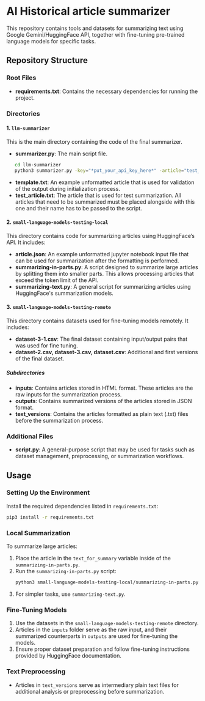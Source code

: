 # AI Historical article summarizer

This repository contains tools and datasets for summarizing text using Google Gemini/HuggingFace API, together with fine-tuning pre-trained language models for specific tasks.

## Repository Structure

### Root Files
- **requirements.txt**: Contains the necessary dependencies for running the project.

### Directories

#### 1. `llm-summarizer`
This is the main directory containing the code of the final summarizer. 
- **summarizer.py**: The main script file. 
```bash
   cd llm-summarizer
   python3 summarizer.py -key="*put_your_api_key_here*" -article="test_article.txt"
```
- **template.txt**: An example unformatted article that is used for validation of the output during initialization process.
- **test_article.txt**: The article that is used for test summarization. All articles that need to be summarized must be placed alongside with this one and their name has to be passed to the script.

#### 2. `small-language-models-testing-local`
This directory contains code for summarizing articles using HuggingFace’s API. It includes:

- **article.json**: An example unformatted jupyter notebook input file that can be used for summarization after the formatting is performed.
- **summarizing-in-parts.py**: A script designed to summarize large articles by splitting them into smaller parts. This allows processing articles that exceed the token limit of the API.
- **summarizing-text.py**: A general script for summarizing articles using HuggingFace's summarization models.

#### 3. `small-language-models-testing-remote`
This directory contains datasets used for fine-tuning models remotely. It includes:

- **dataset-3-1.csv**: The final dataset containing input/output pairs that was used for fine tuning.
- **dataset-2.csv, dataset-3.csv, dataset.csv**: Additional and first versions of the final dataset.

##### Subdirectories
- **inputs**: Contains articles stored in HTML format. These articles are the raw inputs for the summarization process.
- **outputs**: Contains summarized versions of the articles stored in JSON format.
- **text_versions**: Contains the articles formatted as plain text (.txt) files before the summarization process.

### Additional Files
- **script.py**: A general-purpose script that may be used for tasks such as dataset management, preprocessing, or summarization workflows.

## Usage

### Setting Up the Environment
Install the required dependencies listed in `requirements.txt`:
```bash
pip3 install -r requirements.txt
```

### Local Summarization
To summarize large articles:
1. Place the article in the `text_for_summary` variable inside of the `summarizing-in-parts.py`.
2. Run the `summarizing-in-parts.py` script:
   ```bash
   python3 small-language-models-testing-local/summarizing-in-parts.py
   ```
3. For simpler tasks, use `summarizing-text.py`.

### Fine-Tuning Models
1. Use the datasets in the `small-language-models-testing-remote` directory.
2. Articles in the `inputs` folder serve as the raw input, and their summarized counterparts in `outputs` are used for fine-tuning the models.
3. Ensure proper dataset preparation and follow fine-tuning instructions provided by HuggingFace documentation.

### Text Preprocessing
- Articles in `text_versions` serve as intermediary plain text files for additional analysis or preprocessing before summarization.
